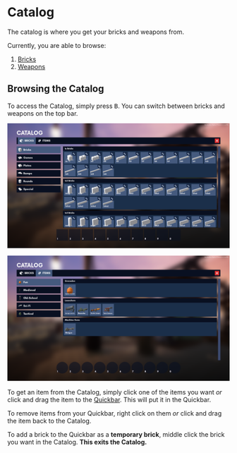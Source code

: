 # Catalog

The catalog is where you get your bricks and weapons from.

Currently, you are able to browse:
1. [Bricks]()
2. [Weapons]()

## Browsing the Catalog

To access the Catalog, simply press <kbd>B</kbd>. You can switch between bricks and weapons on the top bar.

![Catalog with Bricks](../assets/players/catalog/catalog_bricks.png)

![Catalog with Items](../assets/players/catalog/catalog_items.png)

To get an item from the Catalog, simply click one of the items you want *or* click and drag the item to the [Quickbar](quickbar.md). This will put it in the Quickbar.

To remove items from your Quickbar, right click on them *or* click and drag the item back to the Catalog.

To add a brick to the Quickbar as a **temporary brick**, middle click the brick you want in the Catalog. **This exits the Catalog.**